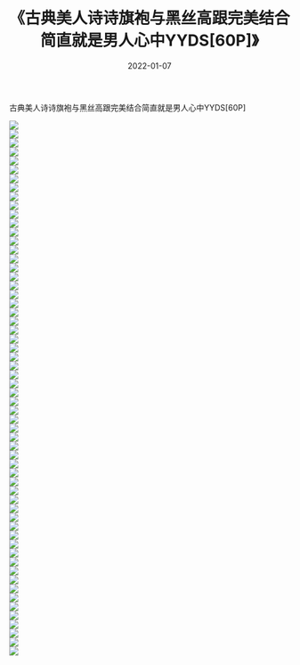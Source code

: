 ﻿---
layout: post
title:  《古典美人诗诗旗袍与黑丝高跟完美结合简直就是男人心中YYDS[60P]》
date:   2022-01-07
img: http://img.660000.xyz/Sharelink/性感/2022/古典美人诗诗旗袍与黑丝高跟完美结合简直就是男人心中YYDS[60P]/000.jpg
categories: [美女, 清纯, 唯美]
---

古典美人诗诗旗袍与黑丝高跟完美结合简直就是男人心中YYDS[60P]

  ![](http://img.660000.xyz/Sharelink/性感/2022/古典美人诗诗旗袍与黑丝高跟完美结合简直就是男人心中YYDS[60P]/001.jpg) <br> ![](http://img.660000.xyz/Sharelink/性感/2022/古典美人诗诗旗袍与黑丝高跟完美结合简直就是男人心中YYDS[60P]/002.jpg) <br> ![](http://img.660000.xyz/Sharelink/性感/2022/古典美人诗诗旗袍与黑丝高跟完美结合简直就是男人心中YYDS[60P]/003.jpg) <br> ![](http://img.660000.xyz/Sharelink/性感/2022/古典美人诗诗旗袍与黑丝高跟完美结合简直就是男人心中YYDS[60P]/004.jpg) <br> ![](http://img.660000.xyz/Sharelink/性感/2022/古典美人诗诗旗袍与黑丝高跟完美结合简直就是男人心中YYDS[60P]/005.jpg) <br> ![](http://img.660000.xyz/Sharelink/性感/2022/古典美人诗诗旗袍与黑丝高跟完美结合简直就是男人心中YYDS[60P]/006.jpg) <br> ![](http://img.660000.xyz/Sharelink/性感/2022/古典美人诗诗旗袍与黑丝高跟完美结合简直就是男人心中YYDS[60P]/007.jpg) <br> ![](http://img.660000.xyz/Sharelink/性感/2022/古典美人诗诗旗袍与黑丝高跟完美结合简直就是男人心中YYDS[60P]/008.jpg) <br> ![](http://img.660000.xyz/Sharelink/性感/2022/古典美人诗诗旗袍与黑丝高跟完美结合简直就是男人心中YYDS[60P]/009.jpg) <br> ![](http://img.660000.xyz/Sharelink/性感/2022/古典美人诗诗旗袍与黑丝高跟完美结合简直就是男人心中YYDS[60P]/010.jpg) <br> ![](http://img.660000.xyz/Sharelink/性感/2022/古典美人诗诗旗袍与黑丝高跟完美结合简直就是男人心中YYDS[60P]/011.jpg) <br> ![](http://img.660000.xyz/Sharelink/性感/2022/古典美人诗诗旗袍与黑丝高跟完美结合简直就是男人心中YYDS[60P]/012.jpg) <br> ![](http://img.660000.xyz/Sharelink/性感/2022/古典美人诗诗旗袍与黑丝高跟完美结合简直就是男人心中YYDS[60P]/013.jpg) <br> ![](http://img.660000.xyz/Sharelink/性感/2022/古典美人诗诗旗袍与黑丝高跟完美结合简直就是男人心中YYDS[60P]/014.jpg) <br> ![](http://img.660000.xyz/Sharelink/性感/2022/古典美人诗诗旗袍与黑丝高跟完美结合简直就是男人心中YYDS[60P]/015.jpg) <br> ![](http://img.660000.xyz/Sharelink/性感/2022/古典美人诗诗旗袍与黑丝高跟完美结合简直就是男人心中YYDS[60P]/016.jpg) <br> ![](http://img.660000.xyz/Sharelink/性感/2022/古典美人诗诗旗袍与黑丝高跟完美结合简直就是男人心中YYDS[60P]/017.jpg) <br> ![](http://img.660000.xyz/Sharelink/性感/2022/古典美人诗诗旗袍与黑丝高跟完美结合简直就是男人心中YYDS[60P]/018.jpg) <br> ![](http://img.660000.xyz/Sharelink/性感/2022/古典美人诗诗旗袍与黑丝高跟完美结合简直就是男人心中YYDS[60P]/019.jpg) <br> ![](http://img.660000.xyz/Sharelink/性感/2022/古典美人诗诗旗袍与黑丝高跟完美结合简直就是男人心中YYDS[60P]/020.jpg) <br> ![](http://img.660000.xyz/Sharelink/性感/2022/古典美人诗诗旗袍与黑丝高跟完美结合简直就是男人心中YYDS[60P]/021.jpg) <br> ![](http://img.660000.xyz/Sharelink/性感/2022/古典美人诗诗旗袍与黑丝高跟完美结合简直就是男人心中YYDS[60P]/022.jpg) <br> ![](http://img.660000.xyz/Sharelink/性感/2022/古典美人诗诗旗袍与黑丝高跟完美结合简直就是男人心中YYDS[60P]/023.jpg) <br> ![](http://img.660000.xyz/Sharelink/性感/2022/古典美人诗诗旗袍与黑丝高跟完美结合简直就是男人心中YYDS[60P]/024.jpg) <br> ![](http://img.660000.xyz/Sharelink/性感/2022/古典美人诗诗旗袍与黑丝高跟完美结合简直就是男人心中YYDS[60P]/025.jpg) <br> ![](http://img.660000.xyz/Sharelink/性感/2022/古典美人诗诗旗袍与黑丝高跟完美结合简直就是男人心中YYDS[60P]/026.jpg) <br> ![](http://img.660000.xyz/Sharelink/性感/2022/古典美人诗诗旗袍与黑丝高跟完美结合简直就是男人心中YYDS[60P]/027.jpg) <br> ![](http://img.660000.xyz/Sharelink/性感/2022/古典美人诗诗旗袍与黑丝高跟完美结合简直就是男人心中YYDS[60P]/028.jpg) <br> ![](http://img.660000.xyz/Sharelink/性感/2022/古典美人诗诗旗袍与黑丝高跟完美结合简直就是男人心中YYDS[60P]/029.jpg) <br> ![](http://img.660000.xyz/Sharelink/性感/2022/古典美人诗诗旗袍与黑丝高跟完美结合简直就是男人心中YYDS[60P]/030.jpg) <br> ![](http://img.660000.xyz/Sharelink/性感/2022/古典美人诗诗旗袍与黑丝高跟完美结合简直就是男人心中YYDS[60P]/031.jpg) <br> ![](http://img.660000.xyz/Sharelink/性感/2022/古典美人诗诗旗袍与黑丝高跟完美结合简直就是男人心中YYDS[60P]/032.jpg) <br> ![](http://img.660000.xyz/Sharelink/性感/2022/古典美人诗诗旗袍与黑丝高跟完美结合简直就是男人心中YYDS[60P]/033.jpg) <br> ![](http://img.660000.xyz/Sharelink/性感/2022/古典美人诗诗旗袍与黑丝高跟完美结合简直就是男人心中YYDS[60P]/034.jpg) <br> ![](http://img.660000.xyz/Sharelink/性感/2022/古典美人诗诗旗袍与黑丝高跟完美结合简直就是男人心中YYDS[60P]/035.jpg) <br> ![](http://img.660000.xyz/Sharelink/性感/2022/古典美人诗诗旗袍与黑丝高跟完美结合简直就是男人心中YYDS[60P]/036.jpg) <br> ![](http://img.660000.xyz/Sharelink/性感/2022/古典美人诗诗旗袍与黑丝高跟完美结合简直就是男人心中YYDS[60P]/037.jpg) <br> ![](http://img.660000.xyz/Sharelink/性感/2022/古典美人诗诗旗袍与黑丝高跟完美结合简直就是男人心中YYDS[60P]/038.jpg) <br> ![](http://img.660000.xyz/Sharelink/性感/2022/古典美人诗诗旗袍与黑丝高跟完美结合简直就是男人心中YYDS[60P]/039.jpg) <br> ![](http://img.660000.xyz/Sharelink/性感/2022/古典美人诗诗旗袍与黑丝高跟完美结合简直就是男人心中YYDS[60P]/040.jpg) <br> ![](http://img.660000.xyz/Sharelink/性感/2022/古典美人诗诗旗袍与黑丝高跟完美结合简直就是男人心中YYDS[60P]/041.jpg) <br> ![](http://img.660000.xyz/Sharelink/性感/2022/古典美人诗诗旗袍与黑丝高跟完美结合简直就是男人心中YYDS[60P]/042.jpg) <br> ![](http://img.660000.xyz/Sharelink/性感/2022/古典美人诗诗旗袍与黑丝高跟完美结合简直就是男人心中YYDS[60P]/043.jpg) <br> ![](http://img.660000.xyz/Sharelink/性感/2022/古典美人诗诗旗袍与黑丝高跟完美结合简直就是男人心中YYDS[60P]/044.jpg) <br> ![](http://img.660000.xyz/Sharelink/性感/2022/古典美人诗诗旗袍与黑丝高跟完美结合简直就是男人心中YYDS[60P]/045.jpg) <br> ![](http://img.660000.xyz/Sharelink/性感/2022/古典美人诗诗旗袍与黑丝高跟完美结合简直就是男人心中YYDS[60P]/046.jpg) <br> ![](http://img.660000.xyz/Sharelink/性感/2022/古典美人诗诗旗袍与黑丝高跟完美结合简直就是男人心中YYDS[60P]/047.jpg) <br> ![](http://img.660000.xyz/Sharelink/性感/2022/古典美人诗诗旗袍与黑丝高跟完美结合简直就是男人心中YYDS[60P]/048.jpg) <br> ![](http://img.660000.xyz/Sharelink/性感/2022/古典美人诗诗旗袍与黑丝高跟完美结合简直就是男人心中YYDS[60P]/049.jpg) <br> ![](http://img.660000.xyz/Sharelink/性感/2022/古典美人诗诗旗袍与黑丝高跟完美结合简直就是男人心中YYDS[60P]/050.jpg) <br> ![](http://img.660000.xyz/Sharelink/性感/2022/古典美人诗诗旗袍与黑丝高跟完美结合简直就是男人心中YYDS[60P]/051.jpg) <br> ![](http://img.660000.xyz/Sharelink/性感/2022/古典美人诗诗旗袍与黑丝高跟完美结合简直就是男人心中YYDS[60P]/052.jpg) <br> ![](http://img.660000.xyz/Sharelink/性感/2022/古典美人诗诗旗袍与黑丝高跟完美结合简直就是男人心中YYDS[60P]/053.jpg) <br> ![](http://img.660000.xyz/Sharelink/性感/2022/古典美人诗诗旗袍与黑丝高跟完美结合简直就是男人心中YYDS[60P]/054.jpg) <br> ![](http://img.660000.xyz/Sharelink/性感/2022/古典美人诗诗旗袍与黑丝高跟完美结合简直就是男人心中YYDS[60P]/055.jpg) <br> ![](http://img.660000.xyz/Sharelink/性感/2022/古典美人诗诗旗袍与黑丝高跟完美结合简直就是男人心中YYDS[60P]/056.jpg) <br> ![](http://img.660000.xyz/Sharelink/性感/2022/古典美人诗诗旗袍与黑丝高跟完美结合简直就是男人心中YYDS[60P]/057.jpg) <br> ![](http://img.660000.xyz/Sharelink/性感/2022/古典美人诗诗旗袍与黑丝高跟完美结合简直就是男人心中YYDS[60P]/058.jpg) <br> ![](http://img.660000.xyz/Sharelink/性感/2022/古典美人诗诗旗袍与黑丝高跟完美结合简直就是男人心中YYDS[60P]/059.jpg) <br> ![](http://img.660000.xyz/Sharelink/性感/2022/古典美人诗诗旗袍与黑丝高跟完美结合简直就是男人心中YYDS[60P]/060.jpg) <br>